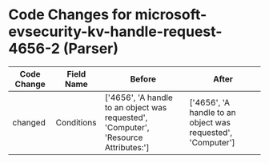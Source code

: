 # Code Changes for microsoft-evsecurity-kv-handle-request-4656-2 (Parser)

| Code Change | Field Name | Before | After |
|-------------|------------|--------|-------|
| changed | Conditions | ['4656', 'A handle to an object was requested', 'Computer', 'Resource Attributes:'] | ['4656', 'A handle to an object was requested', 'Computer'] |